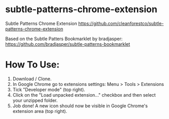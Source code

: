 subtle-patterns-chrome-extension
================================

Subtle Patterns Chrome Extension
https://github.com/cleanforestco/subtle-patterns-chrome-extension

Based on the Subtle Patters Bookmarklet by bradjasper:
https://github.com/bradjasper/subtle-patterns-bookmarklet

How To Use:
==========
1. Download / Clone.
2. In Google Chrome go to extensions settings: Menu > Tools > Extensions
3. Tick "Developer mode" (top right).
4. Click on the "Load unpacked extension..." checkbox and then select your unzipped folder.
5. Job done! A new icon should now be visible in Google Chrome's extension area (top right).